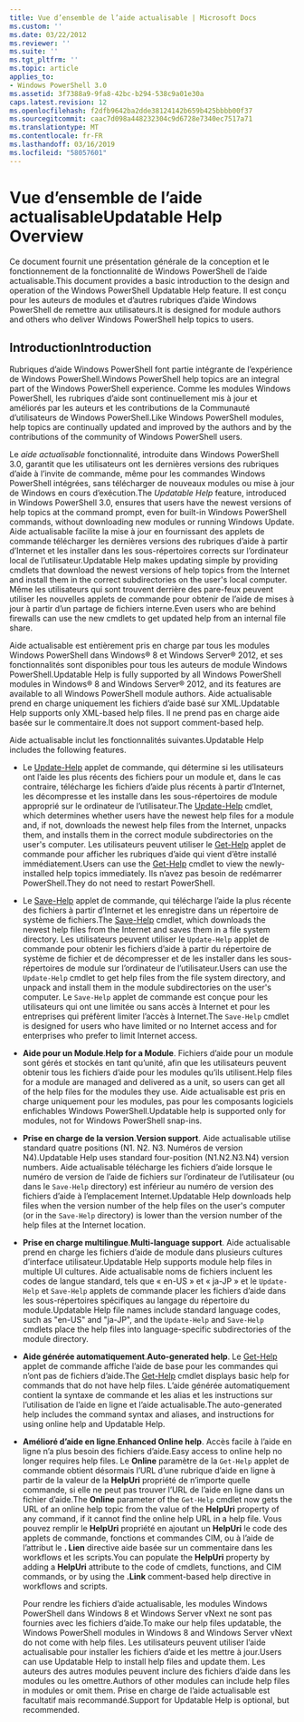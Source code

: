```yaml
---
title: Vue d’ensemble de l’aide actualisable | Microsoft Docs
ms.custom: ''
ms.date: 03/22/2012
ms.reviewer: ''
ms.suite: ''
ms.tgt_pltfrm: ''
ms.topic: article
applies_to:
- Windows PowerShell 3.0
ms.assetid: 3f7388a9-9fa8-42bc-b294-538c9a01e30a
caps.latest.revision: 12
ms.openlocfilehash: f2dfb9642ba2dde38124142b659b425bbbb00f37
ms.sourcegitcommit: caac7d098a448232304c9d6728e7340ec7517a71
ms.translationtype: MT
ms.contentlocale: fr-FR
ms.lasthandoff: 03/16/2019
ms.locfileid: "58057601"
---
```

# <a name="updatable-help-overview"></a><span data-ttu-id="74422-102">Vue d’ensemble de l’aide actualisable</span><span class="sxs-lookup"><span data-stu-id="74422-102">Updatable Help Overview</span></span>

<span data-ttu-id="74422-103">Ce document fournit une présentation générale de la conception et le fonctionnement de la fonctionnalité de Windows PowerShell de l’aide actualisable.</span><span class="sxs-lookup"><span data-stu-id="74422-103">This document provides a basic introduction to the design and operation of the Windows PowerShell Updatable Help feature.</span></span> <span data-ttu-id="74422-104">Il est conçu pour les auteurs de modules et d’autres rubriques d’aide Windows PowerShell de remettre aux utilisateurs.</span><span class="sxs-lookup"><span data-stu-id="74422-104">It is designed for module authors and others who deliver Windows PowerShell help topics to users.</span></span>

## <a name="introduction"></a><span data-ttu-id="74422-105">Introduction</span><span class="sxs-lookup"><span data-stu-id="74422-105">Introduction</span></span>

<span data-ttu-id="74422-106">Rubriques d’aide Windows PowerShell font partie intégrante de l’expérience de Windows PowerShell.</span><span class="sxs-lookup"><span data-stu-id="74422-106">Windows PowerShell help topics are an integral part of the Windows PowerShell experience.</span></span> <span data-ttu-id="74422-107">Comme les modules Windows PowerShell, les rubriques d’aide sont continuellement mis à jour et améliorés par les auteurs et les contributions de la Communauté d’utilisateurs de Windows PowerShell.</span><span class="sxs-lookup"><span data-stu-id="74422-107">Like Windows PowerShell modules, help topics are continually updated and improved by the authors and by the contributions of the community of Windows PowerShell users.</span></span>

<span data-ttu-id="74422-108">Le *aide actualisable* fonctionnalité, introduite dans Windows PowerShell 3.0, garantit que les utilisateurs ont les dernières versions des rubriques d’aide à l’invite de commande, même pour les commandes Windows PowerShell intégrées, sans télécharger de nouveaux modules ou mise à jour de Windows en cours d’exécution.</span><span class="sxs-lookup"><span data-stu-id="74422-108">The *Updatable Help* feature, introduced in Windows PowerShell 3.0, ensures that users have the newest versions of help topics at the command prompt, even for built-in Windows PowerShell commands, without downloading new modules or running Windows Update.</span></span> <span data-ttu-id="74422-109">Aide actualisable facilite la mise à jour en fournissant des applets de commande télécharger les dernières versions des rubriques d’aide à partir d’Internet et les installer dans les sous-répertoires corrects sur l’ordinateur local de l’utilisateur.</span><span class="sxs-lookup"><span data-stu-id="74422-109">Updatable Help makes updating simple by providing cmdlets that download the newest versions of help topics from the Internet and install them in the correct subdirectories on the user's local computer.</span></span> <span data-ttu-id="74422-110">Même les utilisateurs qui sont trouvent derrière des pare-feux peuvent utiliser les nouvelles applets de commande pour obtenir de l’aide de mises à jour à partir d’un partage de fichiers interne.</span><span class="sxs-lookup"><span data-stu-id="74422-110">Even users who are behind firewalls can use the new cmdlets to get updated help from an internal file share.</span></span>

<span data-ttu-id="74422-111">Aide actualisable est entièrement pris en charge par tous les modules Windows PowerShell dans Windows® 8 et Windows Server® 2012, et ses fonctionnalités sont disponibles pour tous les auteurs de module Windows PowerShell.</span><span class="sxs-lookup"><span data-stu-id="74422-111">Updatable Help is fully supported by all Windows PowerShell modules in Windows® 8 and Windows Server® 2012, and its features are available to all Windows PowerShell module authors.</span></span> <span data-ttu-id="74422-112">Aide actualisable prend en charge uniquement les fichiers d’aide basé sur XML.</span><span class="sxs-lookup"><span data-stu-id="74422-112">Updatable Help supports only XML-based help files.</span></span> <span data-ttu-id="74422-113">Il ne prend pas en charge aide basée sur le commentaire.</span><span class="sxs-lookup"><span data-stu-id="74422-113">It does not support comment-based help.</span></span>

<span data-ttu-id="74422-114">Aide actualisable inclut les fonctionnalités suivantes.</span><span class="sxs-lookup"><span data-stu-id="74422-114">Updatable Help includes the following features.</span></span>

- <span data-ttu-id="74422-115">Le [Update-Help](/powershell/module/Microsoft.PowerShell.Core/Update-Help) applet de commande, qui détermine si les utilisateurs ont l’aide les plus récents des fichiers pour un module et, dans le cas contraire, télécharge les fichiers d’aide plus récents à partir d’Internet, les décompresse et les installe dans les sous-répertoires de module approprié sur le ordinateur de l’utilisateur.</span><span class="sxs-lookup"><span data-stu-id="74422-115">The [Update-Help](/powershell/module/Microsoft.PowerShell.Core/Update-Help) cmdlet, which determines whether users have the newest help files for a module and, if not, downloads the newest help files from the Internet, unpacks them, and installs them in the correct module subdirectories on the user's computer.</span></span>
  <span data-ttu-id="74422-116">Les utilisateurs peuvent utiliser le [Get-Help](/powershell/module/Microsoft.PowerShell.Core/Get-Help) applet de commande pour afficher les rubriques d’aide qui vient d’être installé immédiatement.</span><span class="sxs-lookup"><span data-stu-id="74422-116">Users can use the [Get-Help](/powershell/module/Microsoft.PowerShell.Core/Get-Help) cmdlet to view the newly-installed help topics immediately.</span></span>
  <span data-ttu-id="74422-117">Ils n’avez pas besoin de redémarrer PowerShell.</span><span class="sxs-lookup"><span data-stu-id="74422-117">They do not need to restart PowerShell.</span></span>

- <span data-ttu-id="74422-118">Le [Save-Help](/powershell/module/Microsoft.PowerShell.Core/Save-Help) applet de commande, qui télécharge l’aide la plus récente des fichiers à partir d’Internet et les enregistre dans un répertoire de système de fichiers.</span><span class="sxs-lookup"><span data-stu-id="74422-118">The [Save-Help](/powershell/module/Microsoft.PowerShell.Core/Save-Help) cmdlet, which downloads the newest help files from the Internet and saves them in a file system directory.</span></span> <span data-ttu-id="74422-119">Les utilisateurs peuvent utiliser le `Update-Help` applet de commande pour obtenir les fichiers d’aide à partir du répertoire de système de fichier et de décompresser et de les installer dans les sous-répertoires de module sur l’ordinateur de l’utilisateur.</span><span class="sxs-lookup"><span data-stu-id="74422-119">Users can use the `Update-Help` cmdlet to get help files from the file system directory, and unpack and install them in the module subdirectories on the user's computer.</span></span> <span data-ttu-id="74422-120">Le `Save-Help` applet de commande est conçue pour les utilisateurs qui ont une limitée ou sans accès à Internet et pour les entreprises qui préfèrent limiter l’accès à Internet.</span><span class="sxs-lookup"><span data-stu-id="74422-120">The `Save-Help` cmdlet is designed for users who have limited or no Internet access and for enterprises who prefer to limit Internet access.</span></span>

- <span data-ttu-id="74422-121">**Aide pour un Module**.</span><span class="sxs-lookup"><span data-stu-id="74422-121">**Help for a Module**.</span></span> <span data-ttu-id="74422-122">Fichiers d’aide pour un module sont gérés et stockés en tant qu’unité, afin que les utilisateurs peuvent obtenir tous les fichiers d’aide pour les modules qu’ils utilisent.</span><span class="sxs-lookup"><span data-stu-id="74422-122">Help files for a module are managed and delivered as a unit, so users can get all of the help files for the modules they use.</span></span> <span data-ttu-id="74422-123">Aide actualisable est pris en charge uniquement pour les modules, pas pour les composants logiciels enfichables Windows PowerShell.</span><span class="sxs-lookup"><span data-stu-id="74422-123">Updatable help is supported only for modules, not for Windows PowerShell snap-ins.</span></span>

- <span data-ttu-id="74422-124">**Prise en charge de la version**.</span><span class="sxs-lookup"><span data-stu-id="74422-124">**Version support**.</span></span> <span data-ttu-id="74422-125">Aide actualisable utilise standard quatre positions (N1. N2. N3. Numéros de version N4).</span><span class="sxs-lookup"><span data-stu-id="74422-125">Updatable Help uses standard four-position (N1.N2.N3.N4) version numbers.</span></span> <span data-ttu-id="74422-126">Aide actualisable télécharge les fichiers d’aide lorsque le numéro de version de l’aide de fichiers sur l’ordinateur de l’utilisateur (ou dans le `Save-Help` directory) est inférieur au numéro de version des fichiers d’aide à l’emplacement Internet.</span><span class="sxs-lookup"><span data-stu-id="74422-126">Updatable Help downloads help files when the version number of the help files on the user's computer (or in the `Save-Help` directory) is lower than the version number of the  help files at the Internet location.</span></span>

- <span data-ttu-id="74422-127">**Prise en charge multilingue**.</span><span class="sxs-lookup"><span data-stu-id="74422-127">**Multi-language support**.</span></span> <span data-ttu-id="74422-128">Aide actualisable prend en charge les fichiers d’aide de module dans plusieurs cultures d’interface utilisateur.</span><span class="sxs-lookup"><span data-stu-id="74422-128">Updatable Help supports module help files in multiple UI cultures.</span></span> <span data-ttu-id="74422-129">Aide actualisable noms de fichiers incluent les codes de langue standard, tels que « en-US » et « ja-JP » et le `Update-Help` et `Save-Help` applets de commande placer les fichiers d’aide dans les sous-répertoires spécifiques au langage du répertoire du module.</span><span class="sxs-lookup"><span data-stu-id="74422-129">Updatable Help file names include standard language codes, such as "en-US" and "ja-JP", and the `Update-Help` and `Save-Help` cmdlets place the help files into language-specific subdirectories of the module directory.</span></span>

- <span data-ttu-id="74422-130">**Aide générée automatiquement**.</span><span class="sxs-lookup"><span data-stu-id="74422-130">**Auto-generated help**.</span></span> <span data-ttu-id="74422-131">Le [Get-Help](/powershell/module/Microsoft.PowerShell.Core/Get-Help) applet de commande affiche l’aide de base pour les commandes qui n’ont pas de fichiers d’aide.</span><span class="sxs-lookup"><span data-stu-id="74422-131">The [Get-Help](/powershell/module/Microsoft.PowerShell.Core/Get-Help) cmdlet displays basic help for commands that do not have help files.</span></span> <span data-ttu-id="74422-132">L’aide générée automatiquement contient la syntaxe de commande et les alias et les instructions sur l’utilisation de l’aide en ligne et l’aide actualisable.</span><span class="sxs-lookup"><span data-stu-id="74422-132">The auto-generated help includes the command syntax and aliases, and instructions for using online help and Updatable Help.</span></span>

- <span data-ttu-id="74422-133">**Amélioré d’aide en ligne**.</span><span class="sxs-lookup"><span data-stu-id="74422-133">**Enhanced Online help**.</span></span> <span data-ttu-id="74422-134">Accès facile à l’aide en ligne n’a plus besoin des fichiers d’aide.</span><span class="sxs-lookup"><span data-stu-id="74422-134">Easy access to online help no longer requires help files.</span></span> <span data-ttu-id="74422-135">Le **Online** paramètre de la `Get-Help` applet de commande obtient désormais l’URL d’une rubrique d’aide en ligne à partir de la valeur de la **HelpUri** propriété de n’importe quelle commande, si elle ne peut pas trouver l’URL de l’aide en ligne dans un fichier d’aide.</span><span class="sxs-lookup"><span data-stu-id="74422-135">The **Online** parameter of the `Get-Help` cmdlet now gets the URL of an online help topic from the value of the **HelpUri** property of any command, if it cannot find the online help URL in a help file.</span></span> <span data-ttu-id="74422-136">Vous pouvez remplir le **HelpUri** propriété en ajoutant un **HelpUri** le code des applets de commande, fonctions et commandes CIM, ou à l’aide de l’attribut le **. Lien** directive aide basée sur un commentaire dans les workflows et les scripts.</span><span class="sxs-lookup"><span data-stu-id="74422-136">You can populate the **HelpUri** property by adding a **HelpUri** attribute to the code of cmdlets, functions, and CIM commands, or by using the **.Link** comment-based help directive in workflows and scripts.</span></span>

  <span data-ttu-id="74422-137">Pour rendre les fichiers d’aide actualisable, les modules Windows PowerShell dans Windows 8 et Windows Server vNext ne sont pas fournies avec les fichiers d’aide.</span><span class="sxs-lookup"><span data-stu-id="74422-137">To make our help files updatable, the Windows PowerShell modules in Windows 8 and Windows Server vNext do not come with help files.</span></span> <span data-ttu-id="74422-138">Les utilisateurs peuvent utiliser l’aide actualisable pour installer les fichiers d’aide et les mettre à jour.</span><span class="sxs-lookup"><span data-stu-id="74422-138">Users can use Updatable Help to install help files and update them.</span></span> <span data-ttu-id="74422-139">Les auteurs des autres modules peuvent inclure des fichiers d’aide dans les modules ou les omettre.</span><span class="sxs-lookup"><span data-stu-id="74422-139">Authors of other modules can include help files in modules or omit them.</span></span> <span data-ttu-id="74422-140">Prise en charge de l’aide actualisable est facultatif mais recommandé.</span><span class="sxs-lookup"><span data-stu-id="74422-140">Support for Updatable Help is optional, but recommended.</span></span>

